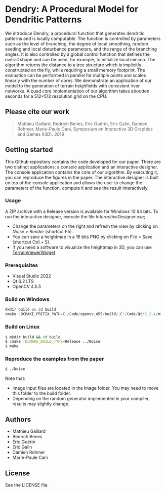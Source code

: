 # Dendry: A Procedural Model for Dendritic Patterns
We introduce Dendry, a procedural function that generates dendritic patterns and is locally computable. The function is controlled by parameters such as the level of branching, the degree of local smoothing, random seeding and local disturbance parameters, and the range of the branching angles. It is also controlled by a global control function that defines the overall shape and can be used, for example, to initialize local minima. The algorithm returns the distance to a tree structure which is implicitly constructed on the fly, while requiring a small memory footprint. The evaluation can be performed in parallel for multiple points and scales linearly with the number of cores. We demonstrate an application of our model to the generation of terrain heighfields with consistent river networks. A quad core implementation of our algorithm takes aboutten seconds for a 512×512 resolution grid on the CPU.

## Please cite our work

> Mathieu Gaillard, Bedrich Benes, Eric Guérin, Eric Galin, Damien Rohmer, Marie-Paule Cani. Symposium on Interactive 3D Graphics and Games (I3D). 2019

## Getting started

This Github repository contains the code developed for our paper. There are two distinct applications: a console application and an interactive designer. The console application contains the core of our algorithm. By executing it, you can reproduce the figures in the paper. The interactive designer is built on top of the console application and allows the user to change the parameters of the function, compute it and see the result interactively.

### Usage

A ZIP archive with a Release version is available for Windows 10 64 bits. To run the interactive designer, execute the file *InteractiveDesigner.exe*;

* Change the parameters on the right and refresh the view by clicking on *Noise > Render* (shortcut F5).
* You can save a heightmap in a 16 bits PNG by clicking on File > Save (shortcut Ctrl + S).
* If you need a software to visualize the heightmap in 3D, you can use [TerrainViewerWidget](https://github.com/mgaillard/TerrainViewerWidget "Go to the GitHub project TerrainViewerWidget")

### Prerequisites

- Visual Studio 2022
- Qt 6.2 LTS
- OpenCV 4.5.5

### Build on Windows

```Powershell
mkdir build && cd build
cmake -DCMAKE_PREFIX_PATH=C:/Code/opencv_455/build/;C:/Code/Qt/6.2.4/msvc2019_64 ..
```

### Build on Linux
```bash
$ mkdir build && cd build
$ cmake -DCMAKE_BUILD_TYPE=Release ../Noise
$ make
```

### Reproduce the examples from the paper
```bash
$ ./Noise
```

Note that:
- Image input files are located in the Image folder. You may need to move this folder to the build folder.
- Depending on the random generator implemented in your compiler, results may slightly change.

## Authors

- Mathieu Gaillard
- Bedrich Benes
- Eric Guérin
- Eric Galin
- Damien Rohmer
- Marie-Paule Cani

## License

See the LICENSE file.
